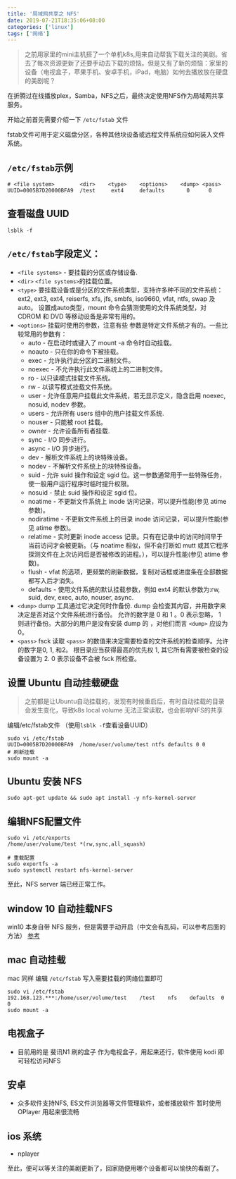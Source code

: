 ```yaml
---
title: '局域网共享之 NFS'
date: 2019-07-21T18:35:06+08:00
categories: ['linux']
tags: ['网络']
---
```


> 之前用家里的mini主机搭了一个单机k8s,用来自动帮我下载关注的美剧。省去了每次资源更新了还要手动去下载的烦恼。但是又有了新的烦恼：家里的设备（电视盒子，苹果手机、安卓手机，iPad，电脑）如何去播放放在硬盘的美剧呢？

在折腾过在线播放plex，Samba，NFS之后，最终决定使用NFS作为局域网共享服务。

开始之前首先需要介绍一下 `/etc/fstab` 文件

fstab文件可用于定义磁盘分区，各种其他块设备或远程文件系统应如何装入文件系统。
## `/etc/fstab`示例
```
# <file system>        <dir>    <type>    <options>    <dump> <pass>
UUID=0005B7D20000BFA9  /test     ext4     defaults       0      0
```

## 查看磁盘 UUID
```
lsblk -f
```

## `/etc/fstab`字段定义：


- `<file systems>` - 要挂载的分区或存储设备.
- `<dir>`  `<file systems>`的挂载位置。
- `<type>` 要挂载设备或是分区的文件系统类型，支持许多种不同的文件系统：ext2, ext3, ext4, reiserfs, xfs, jfs, smbfs, iso9660, vfat, ntfs, swap 及 auto。 设置成auto类型，mount 命令会猜测使用的文件系统类型，对 CDROM 和 DVD 等移动设备是非常有用的。
- `<options>` 挂载时使用的参数，注意有些 参数是特定文件系统才有的。一些比较常用的参数有：
    - auto - 在启动时或键入了 mount -a 命令时自动挂载。
    - noauto - 只在你的命令下被挂载。
    - exec - 允许执行此分区的二进制文件。
    - noexec - 不允许执行此文件系统上的二进制文件。
    - ro - 以只读模式挂载文件系统。
    - rw - 以读写模式挂载文件系统。
    - user - 允许任意用户挂载此文件系统，若无显示定义，隐含启用 noexec, nosuid, nodev 参数。
    - users - 允许所有 users 组中的用户挂载文件系统.
    - nouser - 只能被 root 挂载。
    - owner - 允许设备所有者挂载.
    - sync - I/O 同步进行。
    - async - I/O 异步进行。
    - dev - 解析文件系统上的块特殊设备。
    - nodev - 不解析文件系统上的块特殊设备。
    - suid - 允许 suid 操作和设定 sgid 位。这一参数通常用于一些特殊任务，使一般用户运行程序时临时提升权限。
    - nosuid - 禁止 suid 操作和设定 sgid 位。
    - noatime - 不更新文件系统上 inode 访问记录，可以提升性能(参见 atime 参数)。
    - nodiratime - 不更新文件系统上的目录 inode 访问记录，可以提升性能(参见 atime 参数)。
    - relatime - 实时更新 inode access 记录。只有在记录中的访问时间早于当前访问才会被更新。（与 noatime 相似，但不会打断如  mutt 或其它程序探测文件在上次访问后是否被修改的进程。），可以提升性能(参见 atime 参数)。
    - flush - vfat 的选项，更频繁的刷新数据，复制对话框或进度条在全部数据都写入后才消失。
    - defaults - 使用文件系统的默认挂载参数，例如 ext4 的默认参数为:rw, suid, dev, exec, auto, nouser, async.
- `<dump>` dump 工具通过它决定何时作备份. dump 会检查其内容，并用数字来决定是否对这个文件系统进行备份。 允许的数字是 0 和 1 。0 表示忽略， 1 则进行备份。大部分的用户是没有安装 dump 的 ，对他们而言 `<dump>` 应设为 0。
- `<pass>` fsck 读取 `<pass>` 的数值来决定需要检查的文件系统的检查顺序。允许的数字是0, 1, 和2。 根目录应当获得最高的优先权 1, 其它所有需要被检查的设备设置为 2. 0 表示设备不会被 fsck 所检查。


## 设置 Ubuntu 自动挂载硬盘

> 之前都是让Ubuntu自动挂载的，发现有时候重启后，有时自动挂载的目录会发生变化，导致k8s local volume 无法正常读取，也会影响NFS的共享

编辑/etc/fstab文件 （使用`lsblk -f`查看设备UUID）
```
sudo vi /etc/fstab
UUID=0005B7D20000BFA9  /home/user/volume/test ntfs defaults 0 0
# 刷新挂载
sudo mount -a
```

## Ubuntu 安装 NFS

```
sudo apt-get update && sudo apt install -y nfs-kernel-server
```

## 编辑NFS配置文件
```
sudo vi /etc/exports
/home/user/volume/test *(rw,sync,all_squash)

# 重载配置
sudo exportfs -a
sudo systemctl restart nfs-kernel-server
```

至此，NFS server 端已经正常工作。

## window 10 自动挂载NFS

win10 本身自带 NFS 服务，但是需要手动开启（中文会有乱码，可以参考后面的方法） [参考](https://hkc.nasclub.vip/wordpress/?p=513)

## mac 自动挂载

mac 同样 编辑 `/etc/fstab` 写入需要挂载的网络位置即可

```
sudo vi /etc/fstab
192.168.123.***:/home/user/volume/test    /test    nfs    defaults  0 0
sudo mount -a
```

## 电视盒子
- 目前用的是 斐讯N1 刷的盒子 作为电视盒子，用起来还行，软件使用 kodi 即可轻松访问NFS

## 安卓
- 众多软件支持NFS, ES文件浏览器等文件管理软件，或者播放软件 暂时使用 OPlayer 用起来很流畅

## ios 系统
- nplayer

至此，便可以等关注的美剧更新了，回家随便用哪个设备都可以愉快的看剧了。

